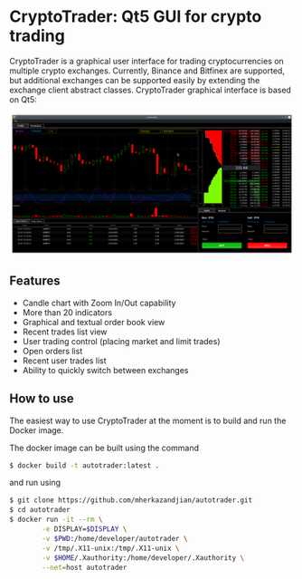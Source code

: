 # CryptoTrader: Qt5 GUI for crypto trading

CryptoTrader is a graphical user interface for trading cryptocurrencies 
on multiple crypto exchanges. Currently, Binance and Bitfinex are supported, 
but additional exchanges can be supported easily by extending the exchange 
client abstract classes. CryptoTrader graphical interface is based on Qt5:

![Screenshot](cryptotrader.png)

## Features

- Candle chart with Zoom In/Out capability
- More than 20 indicators
- Graphical and textual order book view
- Recent trades list view
- User trading control (placing market and limit trades)
- Open orders list
- Recent user trades list
- Ability to quickly switch between exchanges

## How to use

The easiest way to use CryptoTrader at the moment is to build and run the Docker image.

The docker image can be built using the command

```bash
$ docker build -t autotrader:latest .
```
and run using

```bash
$ git clone https://github.com/mherkazandjian/autotrader.git
$ cd autotrader
$ docker run -it --rm \
        -e DISPLAY=$DISPLAY \
        -v $PWD:/home/developer/autotrader \
        -v /tmp/.X11-unix:/tmp/.X11-unix \
        -v $HOME/.Xauthority:/home/developer/.Xauthority \
        --net=host autotrader
```

